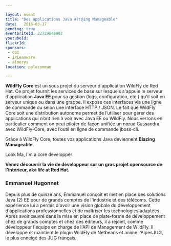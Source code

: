 ```yaml
---

layout: event
title: "Des applications Java #?!@ing Manageable"
date:   2016-03-17
pending: true
eventbriteId: 22729648992
youtubeId: 
flickrId: 
sponsors:
 - CGI
 - IPLeanware
 - almerys
location: polecommun

---
```


**WildFly Core** est un sous projet du serveur d'application WildFly de Red Hat. Ce projet fournit les services de base sur lesquels s'appuie le serveur d'application **Java EE** pour sa gestion (logs, configuration, etc.) qu'il soit en serveur unique ou dans une grappe. Il expose ces interfaces via une ligne de commande ou selon une interface HTTP / JSON. Le fait que WildFly Core soit une distribution autonome permet de l’utiliser pour gérer des applications qui n’ont rien à voir avec Java EE ou WildFly. Nous verrons en particulier comment on peut piloter de façon unifiée un nœud Cassandra avec WildFly-Core, avec l’outil en ligne de commande jboss-cli.

Grâce à WildFly Core, toutes vos applications Java deviennent **Blazing Manageable**.

Look Ma, I'm a core developper

**Venez découvrir la vie de développeur sur un gros projet opensource de l'intérieur, aka life at Red Hat.**


###  Emmanuel Hugonnet

Depuis plus de quinze ans, Emmanuel conçoit et met en place des solutions Java (2) EE pour de grands comptes de l'industrie et des télécoms. Cette expérience lui a permis d'avoir une vision globale du développement d'applications professionnelles et de maîtriser les technologies adaptées. Après avoir œuvré dans la mise en place de plate-forme de développement chez de grands comptes et chez des éditeurs, il a rejoint, comme développeur l'équipe en charge de l'API de Management de WildFly. Il développe et maintient le plugin WildFly de Netbeans et anime l'AlpesJUG, le plus enneigé des JUG français.


